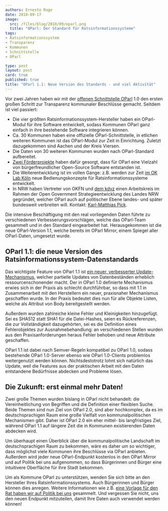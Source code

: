 ```yaml
---
authors: Ernesto Ruge
date: 2018-09-17
image:
  src: /files/blog/2018/09/oparl.png
  title: "OParl: Der Standard für Ratsinformationssysteme"
tags:
- Ratsinformationssystem
- Transparenz
- Kommunen
- Schnittstelle
- OParl

type: post
layout: post
card: true
published: true
title: "OParl 1.1: Neue Version des Standards - und viel Aktivität"
---
```


Vor zwei Jahren haben wir mit der [offenen Schnittstelle OParl](https://oparl.org) 1.0 den ersten großen Schritt zur Transparenz kommunaler Beschlüsse gemacht. Seitdem ist viel passiert:
* Die vier größten Ratsinformationssystem-Hersteller haben ein OParl-Modul für ihre Software entwickelt, sodass Kommunen OParl ganz einfach in ihre bestehende Software integrieren können.
* Ca. 30 Kommunen haben eine offizielle OParl-Schnittstelle, in etlichen weiteren Kommunen ist das OParl-Modul zur Zeit in Einrichtung. Zuletzt dazugekommen sind Aachen und der Kreis Viersen.
* Die Daten von 30 weiteren Kommunen wurden nach OParl-Standard aufbereitet.
* [Zwei Förderprojekte](https://oparl.org/2017/06/30/erste-finanzierung-fuer-oparl-projekte/) haben dafür gesorgt, dass für OParl eine Vielzahl von bürgerfreundlicher Open-Source Software entstanden ist.
* Die Weiterentwicklung ist im vollen Gange: z.B. werden zur Zeit [im OK Lab Köln](https://www.meetup.com/de-DE/OKLab-Koln-Meetup/events/253670563/) neue Bedienungskonzepte für Ratsinformationssysteme entwickelt.
* In NRW haben Vertreter von OKFN und [dem kdvz](https://www.kdvz-frechen.de/) einen Arbeitskreis im Rahmen der Open Government Strategieentwicklung des Landes NRW gegründet, welcher OParl auch auf politischer Ebene landes- und später bundesweit verbreiten will. Kontakt: [Karl-Matthias Pick](mailto:kmpick@kdvz-frechen.de).

Die intensive Beschäftigung mit den real vorliegenden Daten führte zu verschiedenen Verbesserungsvorschlägen, welche das OParl-Team gesammelt und in den Standard eingearbeitet hat. Herausgekommen ist die neue OParl-Version 1.1, welche bereits im OParl Mirror, einem Spiegel aller OParl-Daten, umgesetzt wurde.

## OParl 1.1: die neue Version des Ratsinformationssystem-Datenstandards

Das wichtigste Feature von OParl 1.1 ist [ein neuer, verbesserter Update-Mechanismus](https://oparl.org/spezifikation/online-ansicht/#aktualisierungsmechanismus), welcher partielle Updates von Datenbeständen erheblich ressourcenschonender macht. Der in OParl 1.0 definierte Mechanismus erwies sich in der Praxis als schlecht durchführbar, so dass mit 1.1 in Zusammenarbeit mit den Herstellern ein neuer, praxisnaher Mechanismus geschaffen wurde. In der Praxis bedeutet dies nun für alle Objekte Listen, welche als Attribut von Body bereitgestellt werden.

Außerdem wurden zahlreiche kleine Fehler und Kleinigkeiten hinzugefügt. Sei es SHA512 statt SHA1 für die Datei-Hashes, seien es Rückreferenzen, die zur Vollständigkeit dazugehörten, sei es die Definition eines Fehlerobjektes zur Ausnahmebehandlung: an verschiedenen Stellen wurden aus den Praxisanforderungen heraus Fehler behoben und neue Attribute geschaffen.

OParl 1.1 ist dabei nach Semver-Regeln kompatibel zu OParl 1.0, sodass bestehende OParl 1.0-Server ebenso wie OParl 1.0-Clients problemlos weitergenutzt werden können. Nichtsdestotrotz lohnt sich natürlich das Update, weil die Features aus der praktischen Arbeit mit den Daten entstandene Bedürfnisse abdecken und Probleme lösen.

## Die Zukunft: erst einmal mehr Daten!

Zwei große Themen wurden bislang in OParl nicht behandelt: die Vereinheitlichung von Begriffen und die Definition einer flexiblen Suche. Beide Themen sind nun Ziel von OParl 2.0, sind aber hochkomplex, da es im deutschsprachigen Raum eine große Vielfalt von kommunalpolitischen Mechanismen gibt. Daher ist OParl 2.0 ein eher mittel- bis langfristiges Ziel, während OParl 1.1 auf längere Zeit die in Kommunen existierenden Daten abdecken wird.

Um überhaupt einen Überblick über die kommunalpolitische Landschaft im deutschsprachigen Raum zu bekommen, wäre es daher um so wichtiger, dass möglichst viele Kommunen ihre Beschlüsse via OParl anbieten. Außerdem wird jeder neue OParl-Endpunkt kostenlos in den OParl Mirror und auf Politik bei uns aufgenommen, so dass Bürgerinnen und Bürger eine intuitivere Oberfläche für ihre Stadt bekommen.

Um als Kommune OParl zu unterstützen, wenden Sie sich bitte an den Hersteller Ihres Ratsinformationssystems. Auch Bürgerinnen und Bürger können dies anregen. Weitere Informationen wie z.B. [eine Vorlage für den Rat haben wir auf Politik bei uns](https://politik-bei-uns.de/info/mitmachen) gesammelt. Und vergessen Sie nicht, uns den neuen Endpunkt mitzuteilen, damit Ihre Daten auch verwendet werden können!
